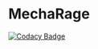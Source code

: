 # MechaRage

[![Codacy Badge](https://api.codacy.com/project/badge/Grade/4ea50cb889fe4a8f962fd300fa7d9b3d)](https://app.codacy.com/gh/ShockThunder/MechaRage?utm_source=github.com&utm_medium=referral&utm_content=ShockThunder/MechaRage&utm_campaign=Badge_Grade_Settings)
